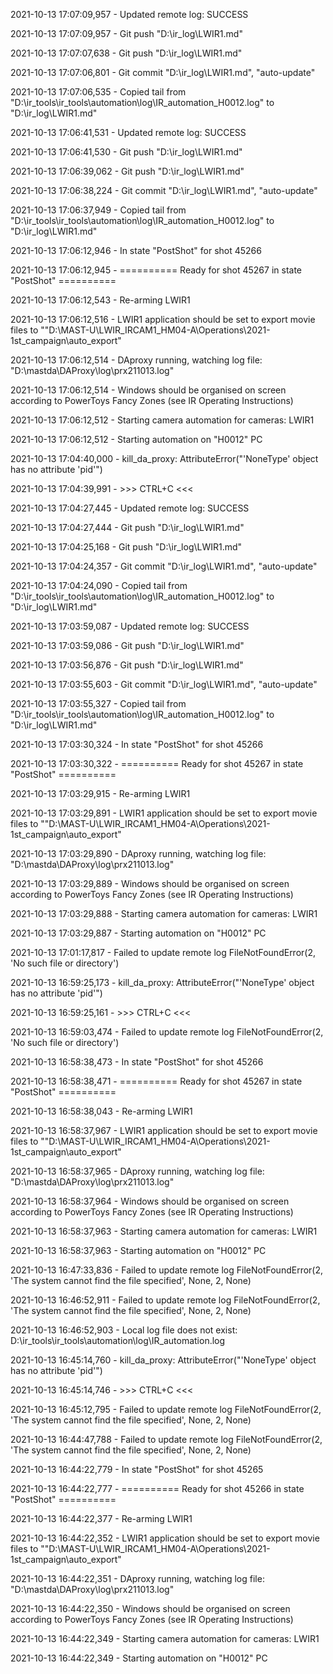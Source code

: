2021-10-13 17:07:09,957 - Updated remote log: SUCCESS

2021-10-13 17:07:09,957 - Git push "D:\ir_log\LWIR1.md"

2021-10-13 17:07:07,638 - Git push "D:\ir_log\LWIR1.md"

2021-10-13 17:07:06,801 - Git commit "D:\ir_log\LWIR1.md", "auto-update"

2021-10-13 17:07:06,535 - Copied tail from "D:\ir_tools\ir_tools\automation\log\IR_automation_H0012.log" to "D:\ir_log\LWIR1.md"

2021-10-13 17:06:41,531 - Updated remote log: SUCCESS

2021-10-13 17:06:41,530 - Git push "D:\ir_log\LWIR1.md"

2021-10-13 17:06:39,062 - Git push "D:\ir_log\LWIR1.md"

2021-10-13 17:06:38,224 - Git commit "D:\ir_log\LWIR1.md", "auto-update"

2021-10-13 17:06:37,949 - Copied tail from "D:\ir_tools\ir_tools\automation\log\IR_automation_H0012.log" to "D:\ir_log\LWIR1.md"

2021-10-13 17:06:12,946 - In state "PostShot" for shot 45266

2021-10-13 17:06:12,945 - ========== Ready for shot 45267 in state "PostShot" ==========

2021-10-13 17:06:12,543 - Re-arming LWIR1

2021-10-13 17:06:12,516 - LWIR1 application should be set to export movie files to ""D:\MAST-U\LWIR_IRCAM1_HM04-A\Operations\2021-1st_campaign\auto_export"

2021-10-13 17:06:12,514 - DAproxy running, watching log file: "D:\mastda\DAProxy\log\prx211013.log"

2021-10-13 17:06:12,514 - Windows should be organised on screen according to PowerToys Fancy Zones (see IR Operating Instructions)

2021-10-13 17:06:12,512 - Starting camera automation for cameras: LWIR1

2021-10-13 17:06:12,512 - Starting automation on "H0012" PC 

2021-10-13 17:04:40,000 - kill_da_proxy: AttributeError("'NoneType' object has no attribute 'pid'")

2021-10-13 17:04:39,991 - >>> CTRL+C <<<

2021-10-13 17:04:27,445 - Updated remote log: SUCCESS

2021-10-13 17:04:27,444 - Git push "D:\ir_log\LWIR1.md"

2021-10-13 17:04:25,168 - Git push "D:\ir_log\LWIR1.md"

2021-10-13 17:04:24,357 - Git commit "D:\ir_log\LWIR1.md", "auto-update"

2021-10-13 17:04:24,090 - Copied tail from "D:\ir_tools\ir_tools\automation\log\IR_automation_H0012.log" to "D:\ir_log\LWIR1.md"

2021-10-13 17:03:59,087 - Updated remote log: SUCCESS

2021-10-13 17:03:59,086 - Git push "D:\ir_log\LWIR1.md"

2021-10-13 17:03:56,876 - Git push "D:\ir_log\LWIR1.md"

2021-10-13 17:03:55,603 - Git commit "D:\ir_log\LWIR1.md", "auto-update"

2021-10-13 17:03:55,327 - Copied tail from "D:\ir_tools\ir_tools\automation\log\IR_automation_H0012.log" to "D:\ir_log\LWIR1.md"

2021-10-13 17:03:30,324 - In state "PostShot" for shot 45266

2021-10-13 17:03:30,322 - ========== Ready for shot 45267 in state "PostShot" ==========

2021-10-13 17:03:29,915 - Re-arming LWIR1

2021-10-13 17:03:29,891 - LWIR1 application should be set to export movie files to ""D:\MAST-U\LWIR_IRCAM1_HM04-A\Operations\2021-1st_campaign\auto_export"

2021-10-13 17:03:29,890 - DAproxy running, watching log file: "D:\mastda\DAProxy\log\prx211013.log"

2021-10-13 17:03:29,889 - Windows should be organised on screen according to PowerToys Fancy Zones (see IR Operating Instructions)

2021-10-13 17:03:29,888 - Starting camera automation for cameras: LWIR1

2021-10-13 17:03:29,887 - Starting automation on "H0012" PC 

2021-10-13 17:01:17,817 - Failed to update remote log FileNotFoundError(2, 'No such file or directory')

2021-10-13 16:59:25,173 - kill_da_proxy: AttributeError("'NoneType' object has no attribute 'pid'")

2021-10-13 16:59:25,161 - >>> CTRL+C <<<

2021-10-13 16:59:03,474 - Failed to update remote log FileNotFoundError(2, 'No such file or directory')

2021-10-13 16:58:38,473 - In state "PostShot" for shot 45266

2021-10-13 16:58:38,471 - ========== Ready for shot 45267 in state "PostShot" ==========

2021-10-13 16:58:38,043 - Re-arming LWIR1

2021-10-13 16:58:37,967 - LWIR1 application should be set to export movie files to ""D:\MAST-U\LWIR_IRCAM1_HM04-A\Operations\2021-1st_campaign\auto_export"

2021-10-13 16:58:37,965 - DAproxy running, watching log file: "D:\mastda\DAProxy\log\prx211013.log"

2021-10-13 16:58:37,964 - Windows should be organised on screen according to PowerToys Fancy Zones (see IR Operating Instructions)

2021-10-13 16:58:37,963 - Starting camera automation for cameras: LWIR1

2021-10-13 16:58:37,963 - Starting automation on "H0012" PC 

2021-10-13 16:47:33,836 - Failed to update remote log FileNotFoundError(2, 'The system cannot find the file specified', None, 2, None)

2021-10-13 16:46:52,911 - Failed to update remote log FileNotFoundError(2, 'The system cannot find the file specified', None, 2, None)

2021-10-13 16:46:52,903 - Local log file does not exist: D:\ir_tools\ir_tools\automation\log\IR_automation.log

2021-10-13 16:45:14,760 - kill_da_proxy: AttributeError("'NoneType' object has no attribute 'pid'")

2021-10-13 16:45:14,746 - >>> CTRL+C <<<

2021-10-13 16:45:12,795 - Failed to update remote log FileNotFoundError(2, 'The system cannot find the file specified', None, 2, None)

2021-10-13 16:44:47,788 - Failed to update remote log FileNotFoundError(2, 'The system cannot find the file specified', None, 2, None)

2021-10-13 16:44:22,779 - In state "PostShot" for shot 45265

2021-10-13 16:44:22,777 - ========== Ready for shot 45266 in state "PostShot" ==========

2021-10-13 16:44:22,377 - Re-arming LWIR1

2021-10-13 16:44:22,352 - LWIR1 application should be set to export movie files to ""D:\MAST-U\LWIR_IRCAM1_HM04-A\Operations\2021-1st_campaign\auto_export"

2021-10-13 16:44:22,351 - DAproxy running, watching log file: "D:\mastda\DAProxy\log\prx211013.log"

2021-10-13 16:44:22,350 - Windows should be organised on screen according to PowerToys Fancy Zones (see IR Operating Instructions)

2021-10-13 16:44:22,349 - Starting camera automation for cameras: LWIR1

2021-10-13 16:44:22,349 - Starting automation on "H0012" PC 

